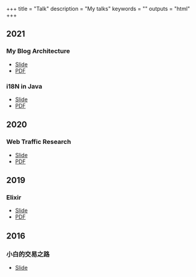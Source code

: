 +++
title = "Talk"
description = "My talks"
keywords = ""
outputs = "html"
+++

## 2021

### My Blog Architecture

- [Slide](https://talk.bmpi.dev/2021/blog-arch)
- [PDF](https://github.com/bmpi-dev/talk.bmpi.dev/raw/master/slides/2021/blog-arch/blog-arch.pdf)

### i18N in Java

- [Slide](https://talk.bmpi.dev/2021/i18n-java)
- [PDF](https://github.com/bmpi-dev/talk.bmpi.dev/raw/master/slides/2021/i18n-java/i18n-java.pdf)

## 2020

### Web Traffic Research

- [Slide](https://talk.bmpi.dev/2020/web-traffic-research)
- [PDF](https://github.com/bmpi-dev/talk.bmpi.dev/raw/master/slides/2020/web-traffic-research/web-traffic-research.pdf)

## 2019

### Elixir

- [Slide](https://talk.bmpi.dev/2019/elixir)
- [PDF](https://github.com/bmpi-dev/talk.bmpi.dev/raw/master/slides/2019/elixir/elixir.pdf)

## 2016

### 小白的交易之路

- [Slide](/money/road_to_trading/)
